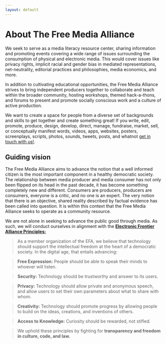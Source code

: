 ```yaml
---
layout: default
---
```


# About The Free Media Alliance
We seek to serve as a media literacy resource center, sharing information and promoting events covering a wide range of issues surrounding the consumption of physical and electronic media. This would cover issues like privacy rights, implicit racial and gender bias in mediated representations, net-neutrality, editorial practices and philosophies, media economics, and more.

In addition to cultivating educational opportunities, the Free Media Alliance strives to bring independent producers together to collaborate and teach within the broader community, hosting workshops, themed hack-a-thons, and forums to present and promote socially conscious work and a culture of active production.

We want to create a space for people from a diverse set of backgrounds and skills to get together and create something great! If you write, edit, promote, produce, design, develop, direct, manage, fundraise, market, sell, or conceptually manifest words, videos, apps, websites, posters, screenplays, scripts, photos, sounds, tweets, posts, and whatnot [get in touch with us!]({{site.url}}/contact).

## Guiding vision

The Free Media Alliance aims to advance the notion that a well informed citizen is the most important component in a healthy democratic society. The relationship between media producer and media consumer has not only been flipped on its head in the past decade, it has become something completely new and different. Consumers are producers, producers are consumers, everyone is a critic, and no one is an expert. The very notion that there is an objective, shared reality described by factual evidence has been called into question. It is within this context that the Free Media Alliance seeks to operate as a community resource.

We are not alone in seeking to advance the public good through media. As such, we will conduct ourselves in alignment with the [**Electronic Frontier Alliance Principles:** ](https://www.eff.org/electronic-frontier-alliance)

> As a member organization of the EFA, we believe that technology should support the intellectual freedom at the heart of a democratic society. In the digital age, that entails advancing:

> **Free Expression:**
People should be able to speak their minds to whoever will listen.

> **Security:**
Technology should be trustworthy and answer to its users.

> **Privacy:**
Technology should allow private and anonymous speech, and allow users to set their own parameters about what to share with whom.

> **Creativity:**
Technology should promote progress by allowing people to build on the ideas, creations, and inventions of others.

> **Access to Knowledge:**
Curiosity should be rewarded, not stifled.

> We uphold these principles by fighting for **transparency and freedom in culture, code, and law.**
